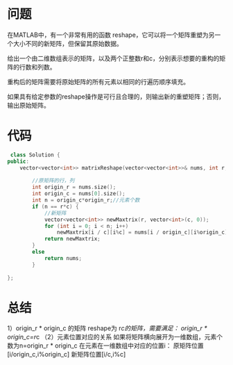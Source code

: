 # 问题 #
在MATLAB中，有一个非常有用的函数 reshape，它可以将一个矩阵重塑为另一个大小不同的新矩阵，但保留其原始数据。

给出一个由二维数组表示的矩阵，以及两个正整数r和c，分别表示想要的重构的矩阵的行数和列数。

重构后的矩阵需要将原始矩阵的所有元素以相同的行遍历顺序填充。

如果具有给定参数的reshape操作是可行且合理的，则输出新的重塑矩阵；否则，输出原始矩阵。
# 代码 #
```C++
 class Solution {
public:
    vector<vector<int>> matrixReshape(vector<vector<int>>& nums, int r, int c) {
    
        //原矩阵的行，列
        int origin_r = nums.size();
        int origin_c = nums[0].size();
        int n = origin_c*origin_r;//元素个数
        if (n == r*c) {
            //新矩阵
            vector<vector<int>> newMaxtrix(r, vector<int>(c, 0));
            for (int i = 0; i < n; i++)
                newMaxtrix[i / c][i%c] = nums[i / origin_c][i%origin_c];
            return newMaxtrix;
        }
        else
            return nums;
        }
    
};
```

# 总结 #
1）origin_r * origin_c 的矩阵 reshape为 r*c的矩阵，需要满足：
origin_r * origin_c=r*c
（2）元素位置对应的关系
如果将矩阵横向展开为一维数组，元素个数为n=origin_r * origin_c
在元素在一维数组中对应的位置i：
原矩阵位置[i/origin_c,i%origin_c]
新矩阵位置[i/c,i%c] 